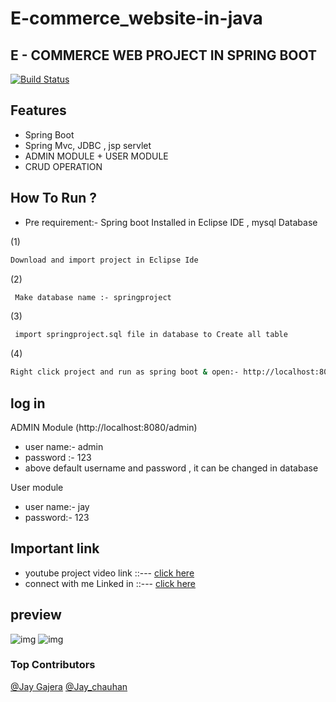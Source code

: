 # E-commerce_website-in-java


## E - COMMERCE WEB PROJECT IN SPRING BOOT



[![Build Status](https://travis-ci.org/joemccann/dillinger.svg?branch=master)](https://travis-ci.org/joemccann/dillinger)





## Features

- Spring Boot
- Spring Mvc, JDBC , jsp servlet
- ADMIN MODULE + USER MODULE
- CRUD OPERATION











## How To Run ?

- Pre requirement:- Spring boot Installed in Eclipse IDE ,  mysql Database


 (1)
```sh
Download and import project in Eclipse Ide
```
 (2)
```sh
 Make database name :- springproject 
 ```
  (3)
```sh
 import springproject.sql file in database to Create all table 
 ```
 





(4)
```sh
Right click project and run as spring boot & open:- http://localhost:8080/
```


## log in 
ADMIN Module (http://localhost:8080/admin) 
-  user name:- admin
-  password :- 123
-  above default username and password , it can be changed in  database
 
  

  User module
-  user name:- jay 
-  password:- 123
 
  


## Important link
- youtube project video link ::---  [  click here  ](https://youtu.be/c6WWdINWSlI)
- connect with me Linked in ::---  [  click here  ](https://www.linkedin.com/in/jay-gajera-a6496b204/)

## preview
![img](https://github.com/jaygajera17/E-commerce_website-in-java/blob/main/JtProject/src/main/resources/Product%20Images/Screenshot%202022-04-11%20111601.jpg)
![img](https://github.com/jaygajera17/E-commerce_website-in-java/blob/main/JtProject/src/main/resources/Product%20Images/Screenshot%202022-04-11%20111538.jpg)


### Top Contributors

[@Jay Gajera](https://github.com/jaygajera17)
[@Jay_chauhan](https://github.com/JayChauhan189)
